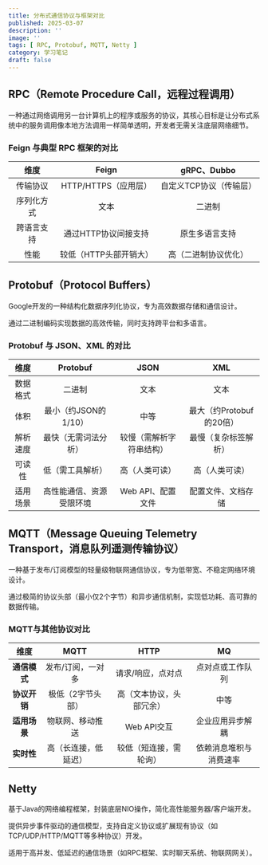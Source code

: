 ```yaml
---
title: 分布式通信协议与框架对比
published: 2025-03-07
description: ''
image: ''
tags: [ RPC, Protobuf, MQTT, Netty ]
category: 学习笔记
draft: false
---
```


## RPC（Remote Procedure Call，远程过程调用）

一种通过网络调用另一台计算机上的程序或服务的协议，其核心目标是让分布式系统中的服务调用像本地方法调用一样简单透明，开发者无需关注底层网络细节。

### Feign 与典型 RPC 框架的对比

|  维度   |      Feign      |  gRPC、Dubbo   |
|:-----:|:---------------:|:-------------:|
| 传输协议  | HTTP/HTTPS（应用层） | 自定义TCP协议（传输层） |
| 序列化方式 |       文本        |      二进制      |
| 跨语言支持 |  通过HTTP协议间接支持   |    原生多语言支持    |
|  性能   |  较低（HTTP头部开销大）  |  高（二进制协议优化）   |

## Protobuf（Protocol Buffers）

Google开发的一种结构化数据序列化协议，专为高效数据存储和通信设计。

通过二进制编码实现数据的高效传输，同时支持跨平台和多语言。

### Protobuf 与 JSON、XML 的对比

|  维度  |    Protobuf    |     JSON     |        XML        |
|:----:|:--------------:|:------------:|:-----------------:|
| 数据格式 |      二进制       |      文本      |        文本         |
|  体积  | 最小（约JSON的1/10） |      中等      | 最大（约Protobuf的20倍） |
| 解析速度 |   最快（无需词法分析）   | 较慢（需解析字符串结构） |    最慢（复杂标签解析）     |
| 可读性  |    低（需工具解析）    |   高（人类可读）    |      高（人类可读）      |
| 适用场景 |  高性能通信、资源受限环境  | Web API、配置文件 |     配置文件、文档存储     |

## MQTT（Message Queuing Telemetry Transport，消息队列遥测传输协议）

一种基于发布/订阅模型的轻量级物联网通信协议，专为低带宽、不稳定网络环境设计。

通过极简的协议头部（最小仅2个字节）和异步通信机制，实现低功耗、高可靠的数据传输。

### MQTT与其他协议对比

|    维度    |    MQTT    |     HTTP     |     MQ      |
|:--------:|:----------:|:------------:|:-----------:|
| **通信模式** | 发布/订阅，一对多  |  请求/响应，点对点   |  点对点或工作队列   |
| **协议开销** | 极低（2字节头部）  | 高（文本协议，头部冗余） |     中等      |
| **适用场景** |  物联网、移动推送  |  Web API交互   |  企业应用异步解耦   |
| **实时性**  | 高（长连接，低延迟） | 较低（短连接，需轮询）  | 依赖消息堆积与消费速率 |

## Netty

基于Java的网络编程框架，封装底层NIO操作，简化高性能服务器/客户端开发。

提供异步事件驱动的通信模型，支持自定义协议或扩展现有协议（如TCP/UDP/HTTP/MQTT等多种协议）开发。

适用于高并发、低延迟的通信场景（如RPC框架、实时聊天系统、物联网网关）。